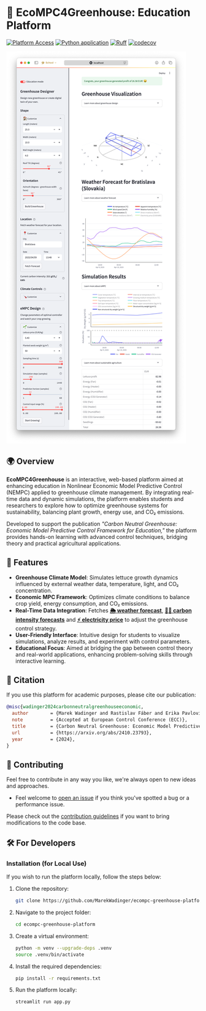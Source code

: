 # 🌱 EcoMPC4Greenhouse: Education Platform

[![Platform Access](https://img.shields.io/badge/Platform-Access%20Here-brightgreen)](http://ecompc4greenhouse.streamlit.app)
[![Python application](https://github.com/MarekWadinger/ecompc-greenhouse-platform/actions/workflows/python-app.yml/badge.svg)](https://github.com/MarekWadinger/ecompc-greenhouse-platform/actions/workflows/python-app.yml)
[![Ruff](https://img.shields.io/endpoint?url=https://raw.githubusercontent.com/astral-sh/ruff/main/assets/badge/v2.json)](https://github.com/astral-sh/ruff)
[![codecov](https://codecov.io/gh/MarekWadinger/ecompc-greenhouse-platform/graph/badge.svg?token=UWBJ585H4J)](https://codecov.io/gh/MarekWadinger/ecompc-greenhouse-platform)

[![Webpage Overview](publications/figures/webpage.png)](http://ecompc4greenhouse.streamlit.app)

## 🌍 Overview

**EcoMPC4Greenhouse** is an interactive, web-based platform aimed at enhancing education in Nonlinear Economic Model Predictive Control (NEMPC) applied to greenhouse climate management. By integrating real-time data and dynamic simulations, the platform enables students and researchers to explore how to optimize greenhouse systems for sustainability, balancing plant growth, energy use, and CO₂ emissions.

Developed to support the publication *"Carbon Neutral Greenhouse: Economic Model Predictive Control Framework for Education,"* the platform provides hands-on learning with advanced control techniques, bridging theory and practical agricultural applications.

## 🚀 Features

- **Greenhouse Climate Model**: Simulates lettuce growth dynamics influenced by external weather data, temperature, light, and CO₂ concentration.
- **Economic MPC Framework**: Optimizes climate conditions to balance crop yield, energy consumption, and CO₂ emissions.
- **Real-Time Data Integration**: Fetches **[🌦️ weather forecast](https://open-meteo.com)**, **[😶‍🌫️ carbon intensity forecasts](https://api.electricitymap.org)** and **[⚡️ electricity price](https://newtransparency.entsoe.eu/)** to adjust the greenhouse control strategy.
- **User-Friendly Interface**: Intuitive design for students to visualize simulations, analyze results, and experiment with control parameters.
- **Educational Focus**: Aimed at bridging the gap between control theory and real-world applications, enhancing problem-solving skills through interactive learning.

## 📜 Citation

If you use this platform for academic purposes, please cite our publication:

```bibtex
@misc{wadinger2024carbonneutralgreenhouseeconomic,
  author        = {Marek Wadinger and Rastislav Fáber and Erika Pavlovičová and Radoslav Paulen},
  note          = {Accepted at European Control Conference (ECC)},
  title         = {Carbon Neutral Greenhouse: Economic Model Predictive Control Framework for Education},
  url           = {https://arxiv.org/abs/2410.23793},
  year          = {2024},
}
```

## 👐 Contributing

Feel free to contribute in any way you like, we're always open to new ideas and
approaches.

- Feel welcome to
[open an issue](https://github.com/MarekWadinger/ecompc-greenhouse-platform/issues/new/choose)
if you think you've spotted a bug or a performance issue.

Please check out the [contribution guidelines](CONTRIBUTING.md)
if you want to bring modifications to the code base.

## 🛠 For Developers

### Installation (for Local Use)

If you wish to run the platform locally, follow the steps below:

1. Clone the repository:

    ```sh
    git clone https://github.com/MarekWadinger/ecompc-greenhouse-platform.git
    ```

2. Navigate to the project folder:

    ```sh
    cd ecompc-greenhouse-platform
    ```

3. Create a virtual environment:

    ```sh
    python -m venv --upgrade-deps .venv
    source .venv/bin/activate
    ```

4. Install the required dependencies:

    ```sh
    pip install -r requirements.txt
    ```

5. Run the platform locally:

    ```sh
    streamlit run app.py
    ```
